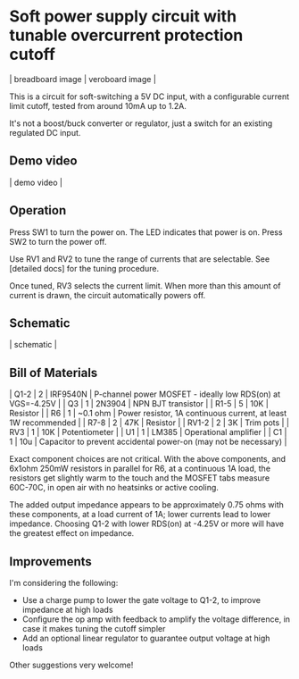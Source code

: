 # Soft power supply circuit with tunable overcurrent protection cutoff

| breadboard image | veroboard image |

This is a circuit for soft-switching a 5V DC input, with a configurable current limit cutoff, tested from around 10mA up to 1.2A.

It's not a boost/buck converter or regulator, just a switch for an existing regulated DC input.

## Demo video

| demo video |

## Operation

Press SW1 to turn the power on.  The LED indicates that power is on.  Press SW2 to turn the power off.

Use RV1 and RV2 to tune the range of currents that are selectable.  See [detailed docs] for the tuning procedure.

Once tuned, RV3 selects the current limit.  When more than this amount of current is drawn, the circuit automatically powers off.

## Schematic

| schematic |

## Bill of Materials

| Q1-2   | 2 | IRF9540N | P-channel power MOSFET - ideally low RDS(on) at VGS=-4.25V |
| Q3     | 1 | 2N3904   | NPN BJT transistor |
| R1-5   | 5 | 10K      | Resistor |
| R6     | 1 | ~0.1 ohm | Power resistor, 1A continuous current, at least 1W recommended |
| R7-8   | 2 | 47K      | Resistor |
| RV1-2  | 2 | 3K       | Trim pots |
| RV3    | 1 | 10K      | Potentiometer |
| U1     | 1 | LM385    | Operational amplifier |
| C1     | 1 | 10u      | Capacitor to prevent accidental power-on (may not be necessary) |

Exact component choices are not critical.  With the above components, and 6x1ohm 250mW resistors in parallel for R6, at a continuous 1A load, 
the resistors get slightly warm to the touch and the MOSFET tabs measure 60C-70C, in open air with no heatsinks or active cooling.

The added output impedance appears to be approximately 0.75 ohms with these components, at a load current of 1A; lower currents 
lead to lower impedance.  Choosing Q1-2 with lower RDS(on) at -4.25V or more will have the greatest effect on impedance.

## Improvements

I'm considering the following:

* Use a charge pump to lower the gate voltage to Q1-2, to improve impedance at high loads
* Configure the op amp with feedback to amplify the voltage difference, in case it makes tuning the cutoff simpler
* Add an optional linear regulator to guarantee output voltage at high loads

Other suggestions very welcome!
